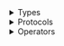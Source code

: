 <details>
<summary>Types</summary>

  - [Rest](https://github.com/grevend/restfulpropertykit/wiki/Rest)
  - [RestBearerToken](https://github.com/grevend/restfulpropertykit/wiki/RestBearerToken)
  - [RestBearerType](https://github.com/grevend/restfulpropertykit/wiki/RestBearerType)
  - [RestConfiguration](https://github.com/grevend/restfulpropertykit/wiki/RestConfiguration)
  - [RestMutableValueReference](https://github.com/grevend/restfulpropertykit/wiki/RestMutableValueReference)
  - [RestQueryError](https://github.com/grevend/restfulpropertykit/wiki/RestQueryError)
  - [RestQueryImpl](https://github.com/grevend/restfulpropertykit/wiki/RestQueryImpl)
  - [RestQueryMetadata](https://github.com/grevend/restfulpropertykit/wiki/RestQueryMetadata)
  - [RestURLComponents](https://github.com/grevend/restfulpropertykit/wiki/RestURLComponents)
  - [RestValueReference](https://github.com/grevend/restfulpropertykit/wiki/RestValueReference)

</details>

<details>
<summary>Protocols</summary>

  - [ParentCodable](https://github.com/grevend/restfulpropertykit/wiki/ParentCodable)
  - [ParentCodableDynamicDispatch](https://github.com/grevend/restfulpropertykit/wiki/ParentCodableDynamicDispatch)
  - [RestQuery](https://github.com/grevend/restfulpropertykit/wiki/RestQuery)

</details>

<details>
<summary>Operators</summary>

  - [++](https://github.com/grevend/restfulpropertykit/wiki/++)
  - [\<\!](https://github.com/grevend/restfulpropertykit/wiki/%3C!)
  - [\<-](https://github.com/grevend/restfulpropertykit/wiki/%3C-)
  - [\>?](https://github.com/grevend/restfulpropertykit/wiki/%3E%3F)
  - [??](https://github.com/grevend/restfulpropertykit/wiki/%3F%3F)

</details>

